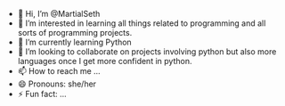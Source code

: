 - 👋 Hi, I’m @MartialSeth
- 👀 I’m interested in learning all things related to programming and all sorts of programming projects. 
- 🌱 I’m currently learning Python 
- 💞️ I’m looking to collaborate on projects involving python but also more languages once I get more confident in python. 
- 📫 How to reach me ...
- 😄 Pronouns: she/her
- ⚡ Fun fact: ...

<!---
MartialSeth/MartialSeth is a ✨ special ✨ repository because its `README.md` (this file) appears on your GitHub profile.
You can click the Preview link to take a look at your changes.
--->

